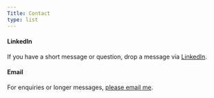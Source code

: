 ```yaml
---
Title: Contact
type: list
---
```



#### LinkedIn
If you have a short message or question, drop a message via [LinkedIn](https://www.linkedin.com/in/gustavofeliciano/).


#### Email
For enquiries or longer messages, [please email me](mailto:gus.feliciano@outlook.com). 



